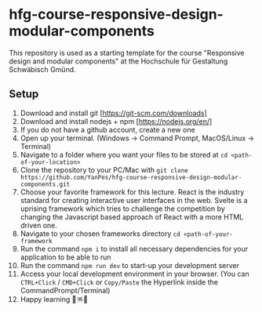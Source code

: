 # hfg-course-responsive-design-modular-components
This repository is used as a starting template for the course "Responsive design and modular components" at the Hochschule für Gestaltung Schwäbisch Gmünd.

## Setup
1. Download and install git [https://git-scm.com/downloads]
2. Download and install nodejs + npm [https://nodejs.org/en/]
3. If you do not have a github account, create a new one
4. Open up your terminal. (Windows -> Command Prompt, MacOS/Linux -> Terminal)
5. Navigate to a folder where you want your files to be stored at `cd <path-of-your-location>`
6. Clone the repository to your PC/Mac with `git clone https://github.com/YanPes/hfg-course-responsive-design-modular-components.git`
7. Choose your favorite framework for this lecture. React is the industry standard for creating interactive user interfaces in the web. Svelte is a uprising framework which tries to challenge the competition by changing the Javascript based approach of React with a more HTML driven one.
8. Navigate to your chosen frameworks directory `cd <path-of-your-framework`
9. Run the command `npm i` to install all necessary dependencies for your application to be able to run
10. Run the command `npm run dev` to start-up your development server
11. Access your local development environment in your browser. (You can `CTRL+Click` / `CMD+Click` or `Copy/Paste` the Hyperlink inside the CommandPrompt/Terminal)
12. Happy learning 🥳🪅🎉
